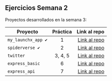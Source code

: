 ## Ejercicios Semana 2 


Proyectos desarrollados en la semana 3:

| Proyecto | Práctica | Link al repo |
| ------------- |:-------------:| -----:|
|`my_launchx_app ✔️`|1|[Link al repo](https://github.com/Angel2Moreno/playbook/tree/main/Semana3/my_launchx_app)|
|`spiderverse ✔️`|2|[Link al repo](https://github.com/Angel2Moreno/playbook/tree/main/Semana3/Spiderverse)|
|`twitter`|3, 4, 5|[Link al repo](https://github.com/LaunchX-InnovaccionVirtual/MissionNodeJS)|
|`express_basic`|6|[Link al repo](https://github.com/LaunchX-InnovaccionVirtual/MissionNodeJS)|
|`express_api`|7|[Link al repo](https://github.com/LaunchX-InnovaccionVirtual/MissionNodeJS)|
